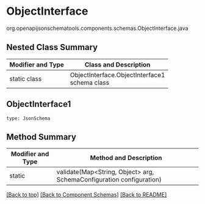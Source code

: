 # ObjectInterface
org.openapijsonschematools.components.schemas.ObjectInterface.java

## Nested Class Summary
| Modifier and Type | Class and Description |
| ----------------- | ---------------------- |
| static class | ObjectInterface.ObjectInterface1<br> schema class |

## ObjectInterface1
```
type: JsonSchema
```

## Method Summary
| Modifier and Type | Method and Description |
| ----------------- | ---------------------- |
| static  | validate(Map<String, Object> arg, SchemaConfiguration configuration) |

[[Back to top]](#top) [[Back to Component Schemas]](../../../README.md#Component-Schemas) [[Back to README]](../../../README.md)

